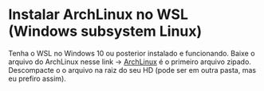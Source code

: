 # Instalar ArchLinux no WSL (Windows subsystem Linux)

Tenha o WSL no Windows 10 ou posterior instalado e funcionando. Baixe o arquivo do ArchLinux nesse link -> [ArchLinux](https://github.com/yuk7/ArchWSL/releases/tag/22.3.18.0) é o primeiro arquivo zipado. Descompacte o o arquivo na raiz do seu HD (pode ser em outra pasta, mas eu prefiro assim).

